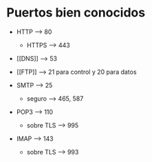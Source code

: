 # Puertos bien conocidos
- HTTP --> 80
	- HTTPS --> 443

- [[DNS]] --> 53

- [[FTP]] --> 21 para control y 20 para datos

- SMTP –> 25 
	- seguro --> 465, 587
- POP3 –> 110 
	- sobre TLS --> 995
- IMAP –> 143
	- sobre TLS --> 993


